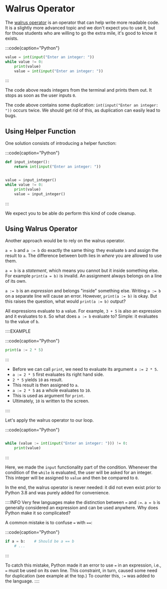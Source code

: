 # Walrus Operator

The [walrus operator](https://docs.python.org/3/whatsnew/3.8.html#assignment-expressions) is an operator that can help write more readable code.
It is a slightly more advanced topic and we don't expect you to use it, but for those students who are willing to go the extra mile, it's good to know it exists.

:::code{caption="Python"}

```python
value = int(input("Enter an integer: "))
while value != 0:
    print(value)
    value = int(input("Enter an integer: "))
```

:::

The code above reads integers from the terminal and prints them out.
It stops as soon as the user inputs `0`.

The code above contains some duplication: `int(input("Enter an integer: "))` occurs twice.
We should get rid of this, as duplication can easily lead to bugs.

## Using Helper Function

One solution consists of introducing a helper function:

:::code{caption="Python"}

```python
def input_integer():
    return int(input("Enter an integer: "))


value = input_integer()
while value != 0:
    print(value)
    value = input_integer()
```

:::

We expect you to be able do perform this kind of code cleanup.

## Using Walrus Operator

Another approach would be to rely on the walrus operator.

`a = b` and `a := b` do exactly the same thing: they evaluate `b` and assign the result to `a`.
The difference between both lies in *where* you are allowed to use them.

`a = b` is a *statement*, which means you cannot but it inside something else.
For example `print(a = b)` is invalid.
An assignment always belongs on a line of its own.

`a := b` is an *expression* and belongs "inside" something else.
Writing `a := b` on a separate line will cause an error.
However, `print(a := b)` is okay.
But this raises the question, what would `print(a := b)` output?

All expressions evaluate to a value.
For example, `3 + 5` is also an expression and it evaluates to `8`.
So what does `a := b` evaluate to?
Simple: it evaluates to the value of `b`.

::::EXAMPLE

:::code{caption="Python"}

```python
print(a := 2 * 5)
```

:::

* Before we can call `print`, we need to evaluate its argument `a := 2 * 5`.
* `a := 2 * 5` first evaluates its right hand side.
* `2 * 5` yields `10` as result.
* This result is then assigned to `a`.
* `a := 2 * 5` as a whole evaluates to `10`.
* This is used as argument for `print`.
* Ultimately, `10` is written to the screen.

::::

Let's apply the walrus operator to our loop.

:::code{caption="Python"}

```python

while (value := int(input("Enter an integer: "))) != 0:
    print(value)
```

:::

Here, we made the `input` functionality part of the condition.
Whenever the condition of the `while` is evaluated, the user will be asked for an integer.
This integer will be assigned to `value` and then be compared to `0`.

In the end, the walrus operator is never needed: it did not even exist prior to Python 3.8 and was purely added for convenience.

::::INFO
Very few languages make the distinction between `=` and `:=`.
`a = b` is generally considered an expression and can be used anywhere.
Why does Python make it so complicated?

A common mistake is to confuse `=` with `==`:

:::code{caption="Python"}

```python
if a = b:    # Should be a == b
    # ...
```

:::

To catch this mistake, Python made it an error to use `=` in an expression, i.e., `=` must be used on its own line.
This constraint, in turn, caused some need for duplication (see example at the top.)
To counter this, `:=` was added to the language.
::::
